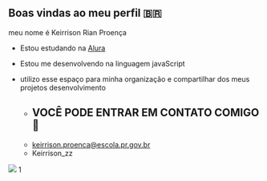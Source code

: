 ## Boas vindas ao meu perfil 🇧🇷

 meu nome é Keirrison Rian Proença

 - Estou estudando na [Alura](https://alura.com.br)
 - Estou me desenvolvendo na linguagem javaScript
 - utilizo esse espaço para minha organização e compartilhar dos meus projetos desenvolvimento

   - ## VOCÊ PODE ENTRAR EM CONTATO COMIGO 🥇
   -  keirrison.proenca@escola.pr.gov.br
   -  Keirrison_zz
      
![](https://media.tenor.com/w1ThhGE3il8AAAAi/goku-db.gif) 1[](https://media.tenor.com/s5H-epeo0ewAAAAi/jus-mugen-majin-vegeta.gif)

